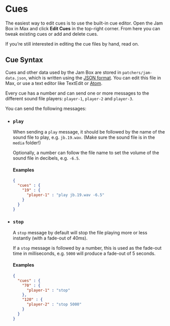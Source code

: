 # Cues

The easiest way to edit cues is to use the built-in cue editor. Open the Jam Box in Max and click **Edit Cues** in the top-right corner. From here you can tweak existing cues or add and delete cues.

If you’re still interested in editing the cue files by hand, read on.

## Cue Syntax

Cues and other data used by the Jam Box are stored in `patchers/jam-data.json`, which is written using the [JSON format][30af9ea1]. You can edit this file in Max, or use a text editor like TextEdit or [Atom](https://atom.io/).

  [30af9ea1]: https://www.digitalocean.com/community/tutorials/an-introduction-to-json "An Introduction to JSON | DigitalOcean"

Every cue has a number and can send one or more messages to the different sound file players: `player-1`, `player-2` and `player-3`.

You can send the following messages:

- ### `play`

  When sending a `play` message, it should be followed by the name of the sound file to play, e.g. `jb.19.wav`. (Make sure the sound file is in the `media` folder!)
  
  Optionally, a number can follow the file name to set the volume of the sound file in decibels, e.g. `-6.5`.
  
  #### Examples
  
  ```json
  {
    "cues" : {
      "19" : {
        "player-1" : "play jb.19.wav -6.5"
      }
    }
  }
  ```

- ### `stop`

  A `stop` message by default will stop the file playing more or less instantly (with a fade-out of 40ms).
  
  If a `stop` message is followed by a number, this is used as the fade-out time in milliseconds, e.g. `5000` will produce a fade-out of 5 seconds.

  #### Examples

  ```json
  {
    "cues" : {
      "70" : {
        "player-1" : "stop"
      },
      "120" : {
        "player-2" : "stop 5000"
      }
    }
  }
  ```
